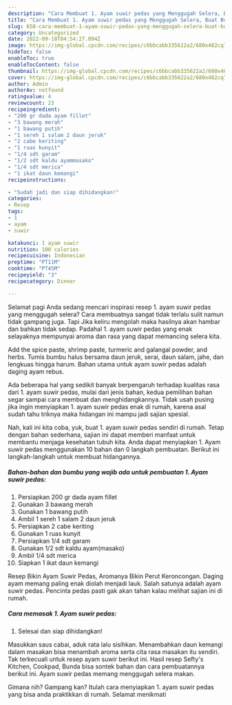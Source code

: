 ```yaml
---
description: "Cara Membuat 1. Ayam suwir pedas yang Menggugah Selera, Buat Buka Puasa Sempurna"
title: "Cara Membuat 1. Ayam suwir pedas yang Menggugah Selera, Buat Buka Puasa Sempurna"
slug: 658-cara-membuat-1-ayam-suwir-pedas-yang-menggugah-selera-buat-buka-puasa-sempurna
category: Uncategorized
date: 2022-09-18T04:54:27.094Z
image: https://img-global.cpcdn.com/recipes/c6bbcabb335622a2/680x482cq70/1-ayam-suwir-pedas-foto-resep-utama.jpg
hideToc: false
enableToc: true
enableTocContent: false
thumbnail: https://img-global.cpcdn.com/recipes/c6bbcabb335622a2/680x482cq70/1-ayam-suwir-pedas-foto-resep-utama.jpg
cover: https://img-global.cpcdn.com/recipes/c6bbcabb335622a2/680x482cq70/1-ayam-suwir-pedas-foto-resep-utama.jpg
author: Admin
authorAv: notfound
ratingvalue: 4
reviewcount: 23
recipeingredient:
- "200 gr dada ayam fillet"
- "3 bawang merah"
- "1 bawang putih"
- "1 sereh 1 salam 2 daun jeruk"
- "2 cabe keriting"
- "1 ruas kunyit"
- "1/4 sdt garam"
- "1/2 sdt kaldu ayammasako"
- "1/4 sdt merica"
- "1 ikat daun kemangi"
recipeinstructions:

- "Sudah jadi dan siap dihidangkan!"
categories:
- Resep
tags:
- 1
- ayam
- suwir

katakunci: 1 ayam suwir 
nutrition: 100 calories
recipecuisine: Indonesian
preptime: "PT11M"
cooktime: "PT45M"
recipeyield: "3"
recipecategory: Dinner

---
```



Selamat pagi Anda sedang mencari inspirasi resep 1. ayam suwir pedas yang menggugah selera? Cara membuatnya sangat tidak terlalu sulit namun tidak gampang juga. Tapi Jika keliru mengolah maka hasilnya akan hambar dan bahkan tidak sedap. Padahal 1. ayam suwir pedas yang enak selayaknya mempunyai aroma dan rasa yang dapat memancing selera kita.


Add the spice paste, shrimp paste, turmeric and galangal powder, and herbs. Tumis bumbu halus bersama daun jeruk, serai, daun salam, jahe, dan lengkuas hingga harum. Bahan utama untuk ayam suwir pedas adalah daging ayam rebus.

Ada beberapa hal yang sedikit banyak berpengaruh terhadap kualitas rasa dari 1. ayam suwir pedas, mulai dari jenis bahan, kedua pemilihan bahan segar sampai cara membuat dan menghidangkannya. Tidak usah pusing jika ingin menyiapkan 1. ayam suwir pedas enak di rumah, karena asal sudah tahu triknya maka hidangan ini mampu jadi sajian spesial.


Nah, kali ini kita coba, yuk, buat 1. ayam suwir pedas sendiri di rumah. Tetap dengan bahan sederhana, sajian ini dapat memberi manfaat untuk membantu menjaga kesehatan tubuh kita. Anda dapat menyiapkan 1. Ayam suwir pedas menggunakan 10 bahan dan 0 langkah pembuatan. Berikut ini langkah-langkah untuk membuat hidangannya.

<!--inarticleads1-->

##### Bahan-bahan dan bumbu yang wajib ada untuk pembuatan 1. Ayam suwir pedas:

1. Persiapkan 200 gr dada ayam fillet
1. Gunakan 3 bawang merah
1. Gunakan 1 bawang putih
1. Ambil 1 sereh 1 salam 2 daun jeruk
1. Persiapkan 2 cabe keriting
1. Gunakan 1 ruas kunyit
1. Persiapkan 1/4 sdt garam
1. Gunakan 1/2 sdt kaldu ayam(masako)
1. Ambil 1/4 sdt merica
1. Siapkan 1 ikat daun kemangi


Resep Bikin Ayam Suwir Pedas, Aromanya Bikin Perut Keroncongan. Daging ayam memang paling enak diolah menjadi lauk. Salah satunya adalah ayam suwir pedas. Pencinta pedas pasti gak akan tahan kalau melihat sajian ini di rumah. 

<!--inarticleads2-->

##### Cara memasak 1. Ayam suwir pedas:


1. Selesai dan siap dihidangkan!

Masukkan saus cabai, aduk rata lalu sisihkan. Menambahkan daun kemangi dalam masakan bisa menambah aroma serta cita rasa masakan itu sendiri. Tak terkecuali untuk resep ayam suwir berikut ini. Hasil resep Sefty&#39;s Kitchen, Cookpad, Bunda bisa sontek bahan dan cara pembuatannya berikut ini. Ayam suwir pedas memang menggugah selera makan. 

Gimana nih? Gampang kan? Itulah cara menyiapkan 1. ayam suwir pedas yang bisa anda praktikkan di rumah. Selamat menikmati
